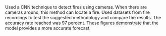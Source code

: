 Used a CNN technique to detect fires using cameras. When there are cameras around,
this method can locate a fire. Used datasets from fire recordings to test the suggested
methodology and compare the results. The accuracy rate reached was 97 percent.
These figures demonstrate that the model provides a more accurate forecast.
